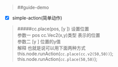 > ##guide-demo 

- [x] simple-action(简单动作)


> #####cc.place(pos, [y ])
> 设置位置 <br >
> 参数一 pos cc.Vec2(x,y)类型 表示的位置 <br >
> 参数二 [y ] 位置的y值  <br >
> 解释 也就是说可以用下面两种方式 <br >
> this.node.runAction(`cc.place(cc.v2(50,50))`); <br >
> this.node.runAction(`cc.place(50,50)`); <br >


